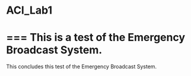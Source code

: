 # ACI_Lab1
===
This is a test of the Emergency Broadcast System.
===
This concludes this test of the Emergency Broadcast System.

